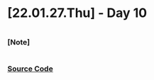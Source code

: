# [22.01.27.Thu] - Day 10

##

#

### [Note]

#

### [Source Code](https://github.com/ding-co/developer-dignity/tree/main/boot-camp/practice/January/day10)
